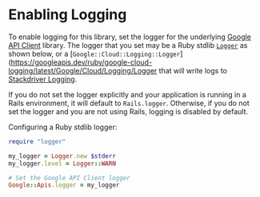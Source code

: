 # Enabling Logging

To enable logging for this library, set the logger for the underlying [Google
API
Client](https://github.com/google/google-api-ruby-client/blob/master/README.md#logging)
library. The logger that you set may be a Ruby stdlib
[`Logger`](https://ruby-doc.org/stdlib-2.4.0/libdoc/logger/rdoc/Logger.html) as
shown below, or a
[`Google::Cloud::Logging::Logger`](https://googleapis.dev/ruby/google-cloud-logging/latest/Google/Cloud/Logging/Logger
that will write logs to [Stackdriver
Logging](https://cloud.google.com/logging/).

If you do not set the logger explicitly and your application is running in a
Rails environment, it will default to `Rails.logger`. Otherwise, if you do not
set the logger and you are not using Rails, logging is disabled by default.

Configuring a Ruby stdlib logger:

```ruby
require "logger"

my_logger = Logger.new $stderr
my_logger.level = Logger::WARN

# Set the Google API Client logger
Google::Apis.logger = my_logger
```
